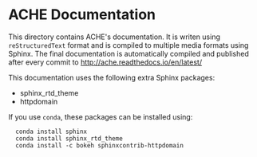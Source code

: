 # ACHE DocumentationThis directory contains ACHE's documentation.It is writen using `reStructuredText` format and is compiled to multiple media formats using Sphinx.The final documentation is automatically compiled and published after every commit to http://ache.readthedocs.io/en/latest/This documentation uses the following extra Sphinx packages: * sphinx_rtd_theme * httpdomainIf you use `conda`, these packages can be installed using:```  conda install sphinx  conda install sphinx_rtd_theme  conda install -c bokeh sphinxcontrib-httpdomain```